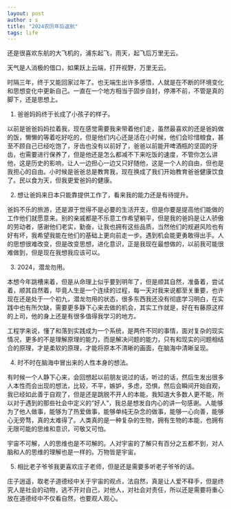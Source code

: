 ```yaml
---
layout: post
author : s
title: "2024农历年后返航"
tags: life
---
```


还是很喜欢东航的大飞机的，浦东起飞，雨天，起飞后万里无云。

天气是人消极的借口，如果跃上云端，打开视野，万里无云。

时隔三年，终于又能回家过年了。也无端生出许多感悟，人就是在不断的环境变化和思想变化中更新自己。一直在一个地方相当于固步自封，停滞不前，不管是真的脚下，还是思想上。

1. 爸爸妈妈终于长成了小孩子的样子。

以前是爸爸妈妈拉着我，现在感觉需要我来带着他们走，虽然最喜欢的还是爸妈做的饭，懒懒的等着吃好吃的，但是他们内心还是活在小时候，他们会珍惜粮食，甚至不顾自己已经吃饱了，牙齿也没有以前好了，爸爸以前能开啤酒瓶的坚固的牙齿，也需要进行保养了，但是他还是怎么都减不下来吃饭的速度，不管你怎么讲他，这是历史的影响，让人一边担心一边又只好随他，这是一个人的自由，但也是我担心的自由。小时候是爸爸总是教育我，现在换成了我们开始教育爸爸健康饮食了。民以食为天，但我更爱爸妈的健康。

2. 想让爸妈来日本只能靠提供工作了，看来我的能力还是有待提升。

爸妈不乐的旅游，还是源于觉得不是必要的生活开支，但是你要是提高他们能做的工作他们就愿意来。别的亲戚都是不乐意工作希望躺平，但是我的爸妈是让人骄傲的劳动者，感谢他们老实，勤奋，让我也拥有这些品质，当然他们的规避风险也有好有坏，我希望我能在他们的基础上更向前走一步。遇到机会能更勇敢得出手。人的思想很难改变，但是改变思想，进化意识，正是我现在最想做的，以前我可能很难做到，但是现在我想我应该可以。

3. 2024，潜龙勿用。

本想今年跳槽来着，但是从命理上似乎要到明年了，但是顺其自然，准备着，尝试着，顺其自然着，毕竟人生是一个连续的过程，每一天对我来说都至关重要，也许现在还是处于一个初九，潜龙勿用的状态，很多东西我还没有彻底学习明白，在实践中也有所欠缺，需要更多静下心来去做的机会，其实工作就是，好在有藤原这样的上司，他的身上还是有很多值得我学习的地方。

工程学来说，懂了和落到实践成为一个系统，是两件不同的事情，面对复杂的现实情况，更多的不是理解原理的能力，而是解决问题的能力，只有和现实的问题相结合的原理，才是柔软的原理，才能将原本不清晰的画面，在脑海中清晰呈现。

4. 时不时在脑海中冒出来的人性本身的想法。

有时候一个人静下心来，会回想起以前朋友说过的话，听过的话，然后生发出很多人本性而会出现的想法，比较，不平，嫉妒，多虑，恐惧，然后会瞬间开始自观，我已经如此善于自观了，但是还是跳脱不开人的本能，我知道大多数人更不能，所以对于遇到的那些社会中定义的”好人“，我总是想发自内心的讲一句感谢。人能够为了他人做事，能够为了热爱做事，能够单纯无杂念的做事，能够一心向善，能够心无旁骛，真的太难得了。人类真的是一种复杂的生物，拥有生物的本能，也拥有无限可能的思维和意识，可敬又可怕。

宇宙不可解，人的思维也是不可解的。人对宇宙的了解只有百分之五都不到，对人脑和人的思维的理解也是一样的。万物皆是宇宙。

5. 相比老子爷爷我更喜欢庄子老师，但是还是需要多听老子爷爷的话。

庄子逍遥，取老子道德经中关于宇宙的观点，法自然，真是让人爱不释手，但是终究人是社会的动物，逃不开对自己，对他人，对社会对责任，所以还是需要将重心放在道德经中不仅看自然，也要观人观心。
